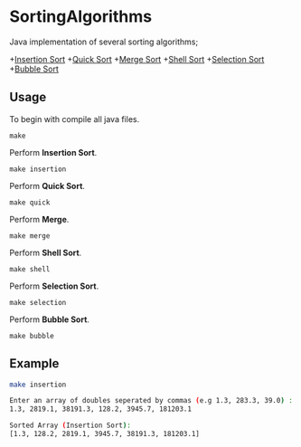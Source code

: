 # SortingAlgorithms
Java implementation of several sorting algorithms;

+[Insertion Sort](https://en.wikipedia.org/wiki/Insertion_sort)
+[Quick Sort](https://en.wikipedia.org/wiki/Quicksort)
+[Merge Sort](https://en.wikipedia.org/wiki/Merge_sort)
+[Shell Sort](https://en.wikipedia.org/wiki/Shellsort)
+[Selection Sort](https://en.wikipedia.org/wiki/Selection_sort)
+[Bubble Sort](https://en.wikipedia.org/wiki/Bubble_sort)

## Usage

To begin with compile all java files.
```
make
```

Perform **Insertion Sort**.
```
make insertion
```
Perform **Quick Sort**.
```
make quick
```
Perform **Merge**.
```
make merge
```
Perform **Shell Sort**.
```
make shell
```
Perform **Selection Sort**.
```
make selection
```
Perform **Bubble Sort**.
```
make bubble
```


## Example

```bash
make insertion

Enter an array of doubles seperated by commas (e.g 1.3, 283.3, 39.0) :
1.3, 2819.1, 38191.3, 128.2, 3945.7, 181203.1

Sorted Array (Insertion Sort):
[1.3, 128.2, 2819.1, 3945.7, 38191.3, 181203.1]
```
